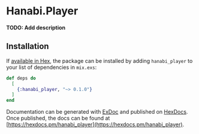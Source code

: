 # Hanabi.Player

**TODO: Add description**

## Installation

If [available in Hex](https://hex.pm/docs/publish), the package can be installed
by adding `hanabi_player` to your list of dependencies in `mix.exs`:

```elixir
def deps do
  [
    {:hanabi_player, "~> 0.1.0"}
  ]
end
```

Documentation can be generated with [ExDoc](https://github.com/elixir-lang/ex_doc)
and published on [HexDocs](https://hexdocs.pm). Once published, the docs can
be found at [https://hexdocs.pm/hanabi_player](https://hexdocs.pm/hanabi_player).


